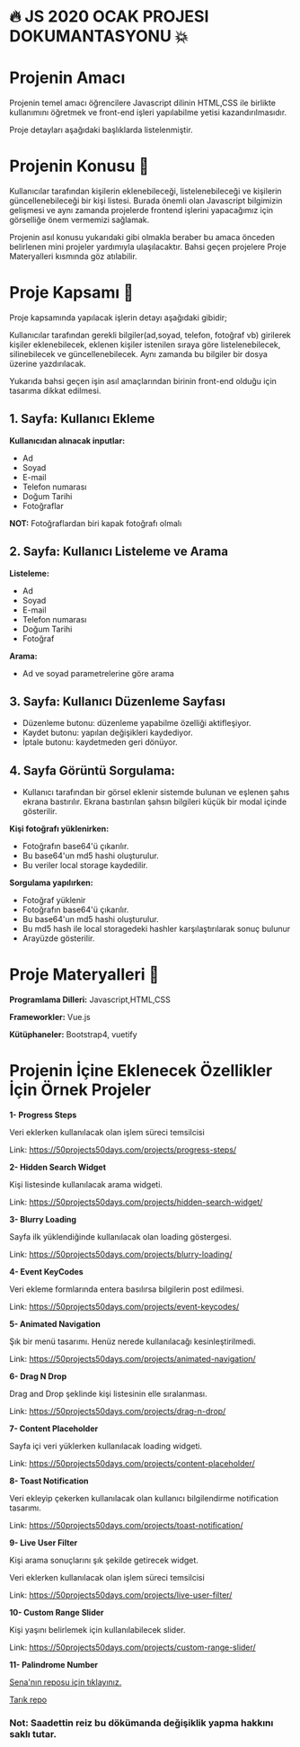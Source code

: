 # :fire:  JS 2020 OCAK PROJESI DOKUMANTASYONU   :boom:

# Projenin Amacı
 Projenin temel amacı öğrencilere Javascript dilinin HTML,CSS ile birlikte kullanımını öğretmek ve front-end işleri yapılabilme yetisi kazandırılmasıdır.

  Proje detayları aşağıdaki başlıklarda listelenmiştir.  

# Projenin Konusu  :orange_book:

Kullanıcılar tarafından kişilerin eklenebileceği, listelenebileceği ve kişilerin güncellenebileceği bir kişi listesi. Burada önemli olan Javascript bilgimizin gelişmesi ve aynı zamanda projelerde frontend işlerini yapacağımız için görselliğe önem vermemizi sağlamak.


Projenin asıl konusu yukarıdaki gibi olmakla beraber bu amaca önceden belirlenen mini projeler yardımıyla ulaşılacaktır.
Bahsi geçen projelere Proje Materyalleri kısmında göz atılabilir.


# Proje Kapsamı   :book:

Proje kapsamında yapılacak işlerin detayı aşağıdaki gibidir;

Kullanıcılar tarafından gerekli bilgiler(ad,soyad, telefon, fotoğraf vb) girilerek kişiler eklenebilecek, eklenen kişiler istenilen sıraya göre listelenebilecek, silinebilecek ve güncellenebilecek. Aynı zamanda bu bilgiler bir dosya üzerine yazdırılacak.

 Yukarıda bahsi geçen işin asıl amaçlarından birinin front-end olduğu için tasarıma dikkat edilmesi.
 
 ## **1.** Sayfa: Kullanıcı Ekleme 

  **Kullanıcıdan alınacak inputlar:**

   - Ad
   - Soyad
   - E-mail
   - Telefon numarası
   - Doğum Tarihi
   - Fotoğraflar

  **NOT:** Fotoğraflardan biri kapak fotoğrafı olmalı
   
 ## **2.** Sayfa: Kullanıcı Listeleme ve Arama
  
  **Listeleme:**

  - Ad 
  - Soyad 
  - E-mail
  - Telefon numarası
  - Doğum Tarihi
  - Fotoğraf
    
  **Arama:**
  - Ad ve soyad parametrelerine göre arama
   
## **3.** Sayfa: Kullanıcı Düzenleme Sayfası
 
  - Düzenleme butonu: düzenleme yapabilme özelliği aktifleşiyor. 
  - Kaydet butonu: yapılan değişikleri kaydediyor. 
  - İptale butonu: kaydetmeden geri dönüyor.
   
## **4.** Sayfa Görüntü Sorgulama:
   - Kullanıcı tarafından bir görsel eklenir sistemde bulunan ve eşlenen şahıs ekrana bastırılır. Ekrana bastırılan şahsın bilgileri küçük bir modal içinde gösterilir.

  **Kişi fotoğrafı yüklenirken:**
    
  - Fotoğrafın base64'ü çıkarılır.
  - Bu base64'un md5 hashi oluşturulur.
  - Bu veriler local storage kaydedilir.
    
  **Sorgulama yapılırken:**
   
  - Fotoğraf yüklenir
  - Fotoğrafın base64'ü çıkarılır.
  - Bu base64'un md5 hashi oluşturulur.
  - Bu md5 hash ile local storagedeki hashler karşılaştırılarak sonuç bulunur
  - Arayüzde gösterilir.
    
# Proje Materyalleri  :wrench:

**Programlama Dilleri:**  Javascript,HTML,CSS  

**Frameworkler:**  Vue.js

**Kütüphaneler:** Bootstrap4, vuetify

# Projenin İçine Eklenecek Özellikler İçin Örnek Projeler

**1- Progress Steps**

Veri eklerken kullanılacak olan işlem süreci temsilcisi


Link: https://50projects50days.com/projects/progress-steps/

**2- Hidden Search Widget**

Kişi listesinde kullanılacak arama widgeti.

Link:  https://50projects50days.com/projects/hidden-search-widget/


**3- Blurry Loading**

Sayfa ilk yüklendiğinde kullanılacak olan loading göstergesi.

Link:  https://50projects50days.com/projects/blurry-loading/


**4- Event KeyCodes**

Veri ekleme formlarında entera basılırsa bilgilerin post edilmesi.


Link:  https://50projects50days.com/projects/event-keycodes/

**5- Animated Navigation**

Şık bir menü tasarımı. Henüz nerede kullanılacağı kesinleştirilmedi.

Link:  https://50projects50days.com/projects/animated-navigation/

**6- Drag N Drop**

Drag and Drop şeklinde kişi listesinin elle sıralanması.

Link: https://50projects50days.com/projects/drag-n-drop/

**7- Content Placeholder**

Sayfa içi veri yüklerken kullanılacak loading widgeti.

Link: https://50projects50days.com/projects/content-placeholder/

**8- Toast Notification**

Veri ekleyip çekerken kullanılacak olan kullanıcı bilgilendirme notification tasarımı.

Link: https://50projects50days.com/projects/toast-notification/

**9- Live User Filter**

Kişi arama sonuçlarını şık şekilde getirecek widget.

Veri eklerken kullanılacak olan işlem süreci temsilcisi

Link:  https://50projects50days.com/projects/live-user-filter/

**10- Custom Range Slider**

Kişi yaşını belirlemek için kullanılabilecek slider.

Link:  https://50projects50days.com/projects/custom-range-slider/

**11- Palindrome Number**

[Sena'nın reposu için tıklayınız.](https://github.com/akpiinar/javascript-palindrome-number)

[Tarık repo ](https://github.com/tbayzin/palindrome)



### **Not**: Saadettin reiz bu dökümanda değişiklik yapma hakkını saklı tutar.

